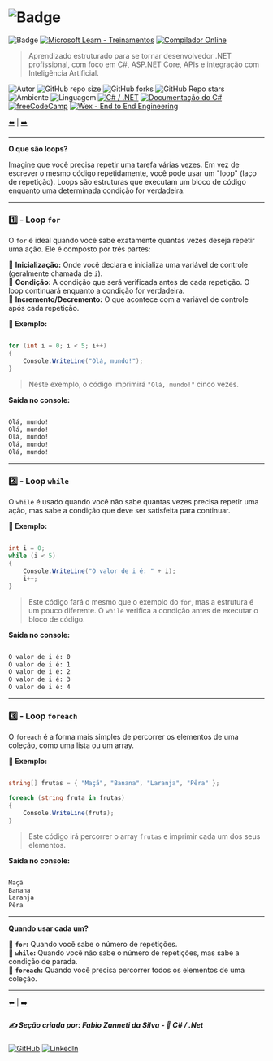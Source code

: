 # ![Badge](https://img.shields.io/badge/2._Estruturas_de_Dados%2c_Loops_e_Condicionais-blue?style=for-the-badge&logo=c-sharp&logoColor=white)

![Badge](https://img.shields.io/badge/1.1._Tipos_de_Dados-blue?style=for-the-badge&logo=c-sharp&logoColor=white) 
[![Microsoft Learn - Treinamentos](https://img.shields.io/badge/🔗%20Microsoft_Learn-Treinamentos-blue?logo=microsoft&logoColor=white&style=for-the-badge)](https://learn.microsoft.com/pt-br/training/)
[![Compilador Online](https://img.shields.io/badge/🔗%20Compilador_Online-C%23-blue?style=for-the-badge)](https://www.mycompiler.io/pt/new/csharp)

> Aprendizado estruturado para se tornar desenvolvedor .NET profissional, com foco em C#, ASP.NET Core, APIs e integração com Inteligência Artificial.

![Autor](https://img.shields.io/badge/Autor-Fabio%20Zanneti%20da%20Silva-blue?style=flat-square&logo=github)
![GitHub repo size](https://img.shields.io/github/repo-size/fzanneti/dev-profissional-dotnet)
![GitHub forks](https://img.shields.io/github/forks/fzanneti/dev-profissional-dotnet?style=social)
![GitHub Repo stars](https://img.shields.io/github/stars/fzanneti/dev-profissional-dotnet?style=social)
![Ambiente](https://img.shields.io/badge/Ambiente-.NET-52057b)
![Linguagem](https://img.shields.io/badge/Linguagem-C%23-52057b)
[![C# / .NET](https://img.shields.io/badge/🔗%20C%23‑.NET-Visite-52057b)](https://dotnet.microsoft.com/pt-br/languages/csharp)
[![Documentação do C#](https://img.shields.io/badge/🔗%20C%23-Documentação-52057b?logo=c-sharp&logoColor=white)](https://learn.microsoft.com/pt-br/dotnet/csharp/)
[![freeCodeCamp](https://img.shields.io/badge/freeCodeCamp-Português-00cbcc?logo=freecodecamp&logoColor=white)](https://www.freecodecamp.org/portuguese/)
[![Wex - End to End Engineering](https://img.shields.io/badge/🔗%20DIO%20Repositório%20FZ-WEX%20E2E%20C%23-00cbcc?logo=c-sharp&logoColor=white)](https://github.com/fzanneti/DIO-wex-e2e-csharp)

[⬅️](https://github.com/fzanneti/FZ-dev-profissional-dotnet/blob/3cc1b4076f9d01a46d36909b3292fb9d97cfcbbc/fundamentos-csharp/02estruturas-de-dados-loops-e-condicionais/02condicionais.md) | [➡️](https://github.com/fzanneti/FZ-dev-profissional-dotnet/blob/3cc1b4076f9d01a46d36909b3292fb9d97cfcbbc/fundamentos-csharp/03poo-classes-heran%C3%A7a-polimorfismo/01classe.md)

---

**O que são loops?**

Imagine que você precisa repetir uma tarefa várias vezes. Em vez de escrever o mesmo código repetidamente, você pode usar um "loop" (laço de repetição). Loops são estruturas que executam um bloco de código enquanto uma determinada condição for verdadeira.

---

### 1️⃣ - Loop `for`

O `for` é ideal quando você sabe exatamente quantas vezes deseja repetir uma ação. Ele é composto por três partes:

🔹 **Inicialização:** Onde você declara e inicializa uma variável de controle (geralmente chamada de `i`).      
🔹 **Condição:** A condição que será verificada antes de cada repetição. O loop continuará enquanto a condição for verdadeira.      
🔹 **Incremento/Decremento:** O que acontece com a variável de controle após cada repetição.

**🧠 Exemplo:**

```csharp

for (int i = 0; i < 5; i++)
{
    Console.WriteLine("Olá, mundo!");
}

```

> Neste exemplo, o código imprimirá `"Olá, mundo!"` cinco vezes.

**Saída no console:**

```bash

Olá, mundo!
Olá, mundo!
Olá, mundo!
Olá, mundo!
Olá, mundo!

```

---

### 2️⃣ - Loop `while`

O `while` é usado quando você não sabe quantas vezes precisa repetir uma ação, mas sabe a condição que deve ser satisfeita para continuar.

**🧠 Exemplo:**

```csharp

int i = 0;
while (i < 5)
{
    Console.WriteLine("O valor de i é: " + i);
    i++;
}

```

> Este código fará o mesmo que o exemplo do `for`, mas a estrutura é um pouco diferente. O `while` verifica a condição antes de executar o bloco de código.

**Saída no console:**

```bash

O valor de i é: 0
O valor de i é: 1
O valor de i é: 2
O valor de i é: 3
O valor de i é: 4

```

---

### 3️⃣ - Loop `foreach`

O `foreach` é a forma mais simples de percorrer os elementos de uma coleção, como uma lista ou um array.

**🧠 Exemplo:**

```csharp

string[] frutas = { "Maçã", "Banana", "Laranja", "Pêra" };

foreach (string fruta in frutas)
{
    Console.WriteLine(fruta);
}

```

> Este código irá percorrer o array `frutas` e imprimir cada um dos seus elementos.

**Saída no console:**

```bash

Maçã
Banana
Laranja
Pêra

```

---

**Quando usar cada um?**

🔹 **`for`:** Quando você sabe o número de repetições.      
🔹 **`while`:** Quando você não sabe o número de repetições, mas sabe a condição de parada.    
🔹 **`foreach`:** Quando você precisa percorrer todos os elementos de uma coleção.    

---

[⬅️](https://github.com/fzanneti/FZ-dev-profissional-dotnet/blob/3cc1b4076f9d01a46d36909b3292fb9d97cfcbbc/fundamentos-csharp/02estruturas-de-dados-loops-e-condicionais/02condicionais.md) | [➡️](https://github.com/fzanneti/FZ-dev-profissional-dotnet/blob/3cc1b4076f9d01a46d36909b3292fb9d97cfcbbc/fundamentos-csharp/03poo-classes-heran%C3%A7a-polimorfismo/01classe.md)

##### ✍️ Seção criada por: *Fabio Zanneti da Silva* - 🎯 *C# / .Net*
[![GitHub](https://img.shields.io/badge/GitHub-fzanneti-000000?style=flat&logo=github)](https://github.com/fzanneti)
[![LinkedIn](https://img.shields.io/badge/LinkedIn-fzanneti-0A66C2?style=flat&logo=linkedin&logoColor=white)](https://linkedin.com/in/fzanneti)